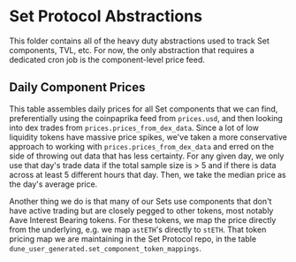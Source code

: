 # Set Protocol Abstractions

This folder contains all of the heavy duty abstractions used to track Set components, TVL, etc. For now, the only abstraction that requires a dedicated cron job is the component-level price feed.

## Daily Component Prices

This table assembles daily prices for all Set components that we can find, preferentially using the coinpaprika feed
from `prices.usd`, and then looking into dex trades from `prices.prices_from_dex_data`. Since a lot of low liquidity tokens
have massive price spikes, we've taken a more conservative approach to working with `prices.prices_from_dex_data` and erred on the side
of throwing out data that has less certainty. For any given day, we only use that day's trade data if the total sample size is > 5 and if
there is data across at least 5 different hours that day. Then, we take the median price as the day's average price.

Another thing we do is that many of our Sets use components that don't have active trading but are closely pegged to other tokens, most
notably Aave Interest Bearing tokens. For these tokens, we map the price directly from the underlying, e.g. we map `astETH`'s directly to
`stETH`. That token pricing map we are maintaining in the Set Protocol repo, in the table `dune_user_generated.set_component_token_mappings`.